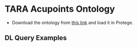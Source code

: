 # TARA Acupoints Ontology

* Download the ontology from [this link](https://raw.githubusercontent.com/smtifahim/TARA-Ontology-Repository/master/ontology-files/generated/tara-acupoints.ttl) and load it in Protege.

## DL Query Examples
